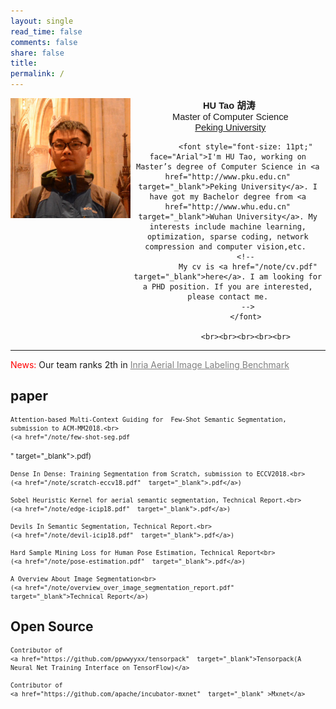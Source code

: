 ```yaml
---
layout: single
read_time: false
comments: false
share: false
title: 
permalink: /
---
```




<div>
<div style="float:left;width:38%">
<img src="/assets/images/avatar.jpg"
                  border="0">
</div>

<div style="text-align:center" style="float:left;width:60%"> 
<font style="font-size: 11pt;" face="Arial"><b>&nbsp;HU Tao <span
                  lang="zh-cn">胡涛</span></b></font> <br>
<font style="font-size: 11pt;" face="Arial">&nbsp;
                Master of Computer Science</font>  <br>
<font style="font-size: 11pt;" face="Arial">&nbsp;
                <a href="http://www.pku.edu.cn" target="_blank">Peking University</a></font>    <br>                 
            
            <font style="font-size: 11pt;" face="Arial">I'm HU Tao, working on Master’s degree of Computer Science in <a href="http://www.pku.edu.cn" target="_blank">Peking University</a>. I have got my Bachelor degree from <a href="http://www.whu.edu.cn" target="_blank">Wuhan University</a>. My interests include machine learning, optimization, sparse coding, network compression and computer vision,etc. 
            <!--
             My cv is <a href="/note/cv.pdf" target="_blank">here</a>. I am looking for a PHD position. If you are interested, please contact me.
             -->
            </font>
            
            <br><br><br><br><br>
 </div>
</div>
 <div class="clearfix"> </div>
 

---

<span style="color:red">News:</span> Our team ranks 2th in <a href="https://project.inria.fr/aerialimagelabeling/leaderboard/"  target="_blank" style="color:gray">Inria Aerial Image Labeling Benchmark</a>

##  paper


>  <small>
    Attention-based Multi-Context Guiding for  Few-Shot Semantic Segmentation, submission to ACM-MM2018.<br>
    (<a href="/note/few-shot-seg.pdf
"  target="_blank">.pdf</a>)
</small>

>  <small>
    Dense In Dense: Training Segmentation from Scratch, submission to ECCV2018.<br>
    (<a href="/note/scratch-eccv18.pdf"  target="_blank">.pdf</a>)
</small>

>  <small>
    Sobel Heuristic Kernel for aerial semantic segmentation, Technical Report.<br>
    (<a href="/note/edge-icip18.pdf"  target="_blank">.pdf</a>)
</small>

>  <small>
    Devils In Semantic Segmentation, Technical Report.<br>
    (<a href="/note/devil-icip18.pdf"  target="_blank">.pdf</a>)
</small>


>  <small>
    Hard Sample Mining Loss for Human Pose Estimation, Technical Report<br>
    (<a href="/note/pose-estimation.pdf"  target="_blank">.pdf</a>)
</small>

> <small>
    A Overview About Image Segmentation<br>
    (<a href="/note/overview_over_image_segmentation_report.pdf"  target="_blank">Technical Report</a>)
</small>


##  Open Source

>  <small>
    Contributor of 
    <a href="https://github.com/ppwwyyxx/tensorpack"  target="_blank">Tensorpack(A Neural Net Training Interface on TensorFlow)</a>
</small>

>  <small>
    Contributor of 
    <a href="https://github.com/apache/incubator-mxnet"  target="_blank" >Mxnet</a>
</small>

<!--
##  Notes

> <small>
    Paper Summary<br>
    (<a href="/note/no_coding_farmer.pdf"  target="_blank">.pdf</a>)
</small>

> <small>
    Stochastic Method in Optimization(lecture note in Chinese)<br>
    (<a href="/note/sto.pdf"  target="_blank" >.pdf</a>)
</small>


## Course Project

> <small>
    Gradient Method Technical Report<br>
    (<a href="/note/gradient_method_technical_report.pdf"  target="_blank" >.pdf</a>)
</small>




> <small>
    Basic Persuit<br>
    (<a href="/note/bp.pdf"  target="_blank" >.pdf</a>)
</small>

> <small>
    Deep Learning Technical Report<br>
    (<a href="/note/deep_learning_technical_report.pdf"  target="_blank" >.pdf</a>)
</small>

> <small>
    Algorithms for Big Data Analysis Homework: 
    <a href="/note/hw1.pdf"  target="_blank" >hw1</a>,
    <a href="/note/hw2.pdf"  target="_blank" >hw2</a>,
    <a href="/note/hw3.pdf"  target="_blank" >hw3</a>,
    <a href="/note/hw4.pdf"  target="_blank" >hw4</a>,
    <a href="/note/final_project.pdf"  target="_blank" >final project</a>
</small>
-->



    





